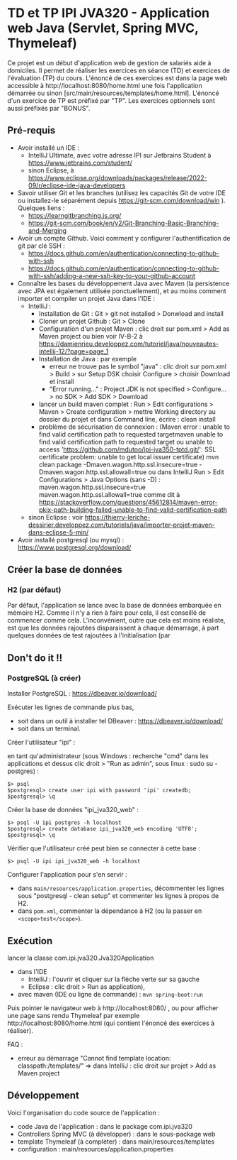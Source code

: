 # TD et TP IPI JVA320 - Application web Java (Servlet, Spring MVC, Thymeleaf)

Ce projet est un début d'application web de gestion de salariés aide à domiciles.
Il permet de réaliser les exercices en séance (TD) et exercices de l'évaluation (TP) du cours.
L'énoncé de ces exercices est dans la page web accessible à http://localhost:8080/home.html
une fois l'application démarrée ou sinon [src/main/resources/templates/home.html].
L'énoncé d'un exercice de TP est préfixé par "TP". Les exercices optionnels sont aussi préfixés par "BONUS".

## Pré-requis

- Avoir installé un IDE :
    - IntelliJ Ultimate, avec votre adresse IPI sur Jetbrains Student à https://www.jetbrains.com/student/
    - sinon Eclipse, à https://www.eclipse.org/downloads/packages/release/2022-09/r/eclipse-ide-java-developers
- Savoir utiliser Git et les branches (utilisez les capacités Git de votre IDE ou installez-le séparément depuis
  https://git-scm.com/download/win ). Quelques liens :
    - https://learngitbranching.js.org/
    - https://git-scm.com/book/en/v2/Git-Branching-Basic-Branching-and-Merging
- Avoir un compte Github. Voici comment y configurer l'authentification de git par clé SSH :
    - https://docs.github.com/en/authentication/connecting-to-github-with-ssh
    - https://docs.github.com/en/authentication/connecting-to-github-with-ssh/adding-a-new-ssh-key-to-your-github-account
- Connaître les bases du développement Java avec Maven (la persistence avec JPA est également utilisée ponctuellement),
  et au moins comment importer et compiler un projet Java dans l'IDE :
    - IntelliJ :
        - Installation de Git : Git > git not installed > Donwload and install
        - Cloner un projet Github : Git > Clone
        - Configuration d'un projet Maven : clic droit sur pom.xml > Add as Maven project ou bien voir IV-B-2 à https://damienrieu.developpez.com/tutoriel/java/nouveautes-intellij-12/?page=page_1
        - Installation de Java : par exemple
            - erreur ne trouve pas le symbol "java" : clic droit sur pom.xml > Build > sur Setup DSK choisir Configure > choisir Download et install
            - "Error running..." : Project JDK is not specified > Configure... > no SDK > Add SDK > Download
        - lancer un build maven complet : Run > Edit configurations > Maven > Create configuration > mettre Working directory au dossier du projet et dans Command line, écrire : clean install
        - problème de sécurisation de connexion :
          (Maven error : unable to find valid certification path to requested targetmaven unable to find valid certification path to requested target
          ou
          unable to access 'https://github.com/mdutoo/ipi-jva350-tptd.git/': SSL certificate problem: unable to get local issuer certificate)
          mvn clean package -Dmaven.wagon.http.ssl.insecure=true -Dmaven.wagon.http.ssl.allowall=true
          ou dans IntelliJ Run > Edit Configurations > Java Options (sans -D) : maven.wagon.http.ssl.insecure=true maven.wagon.http.ssl.allowall=true
          comme dit à https://stackoverflow.com/questions/45612814/maven-error-pkix-path-building-failed-unable-to-find-valid-certification-path
    - sinon Eclipse : voir https://thierry-leriche-dessirier.developpez.com/tutoriels/java/importer-projet-maven-dans-eclipse-5-min/
- Avoir installé postgresql (ou mysql) : https://www.postgresql.org/download/

## Créer la base de données

### H2 (par défaut)

Par défaut, l'application se lance avec la base de données embarquée en mémoire H2.
Comme il n'y a rien à faire pour cela, il est conseillé de commencer comme cela.
L'inconvénient, outre que cela est moins réaliste, est que les données rajoutées
disparaissent à chaque démarrage, à part quelques données de test rajoutées
à l'initialisation (par  


## Don't do it !! 
### PostgreSQL (à créer)

Installer PostgreSQL : https://dbeaver.io/download/

Exécuter les lignes de commande plus bas,
- soit dans un outil à installer tel DBeaver : https://dbeaver.io/download/
- soit dans un terminal.

Créer l'utilisateur "ipi" :

en tant qu'administrateur (sous Windows : recherche "cmd" dans les applications et dessus clic droit > "Run as admin", sous linux : sudo su - postgres) :

    $> psql
    $postgresql> create user ipi with password 'ipi' createdb;
    $postgresql> \q

Créer la base de données "ipi_jva320_web" :

	$> psql -U ipi postgres -h localhost
	$postgresql> create database ipi_jva320_web encoding 'UTF8';
    $postgresql> \q

Vérifier que l'utilisateur créé peut bien se connecter à cette base :

	$> psql -U ipi ipi_jva320_web -h localhost

Configurer l'application pour s'en servir :
- dans ```main/resources/application.properties```, décommenter les lignes sous "postgresql - clean setup" et commenter les lignes à propos de H2.
- dans ```pom.xml```, commenter la dépendance à H2 (ou la passer en ```<scope>test</scope>```).


## Exécution

lancer la classe com.ipi.jva320.Jva320Application
- dans l'IDE
  - IntelliJ : l'ouvrir et cliquer sur la flèche verte sur sa gauche
  - Eclipse : clic droit > Run as application),
- avec maven (IDE ou ligne de commande) : ```mvn spring-boot:run```

Puis pointer le navigateur web à http://localhost:8080/ , ou pour afficher une page sans rendu Thymeleaf par exemple http://localhost:8080/home.html (qui contient l'énoncé des exercices à réaliser).

FAQ :
- erreur au démarrage "Cannot find template location: classpath:/templates/" => dans IntelliJ : clic droit sur projet > Add as Maven project


## Développement

Voici l'organisation du code source de l'application :
- code Java de l'application : dans le package com.ipi.jva320
- Controllers Spring MVC (à développer) : dans le sous-package web
- template Thymeleaf (à compléter) : dans main/resources/templates
- configuration : main/resources/application.properties